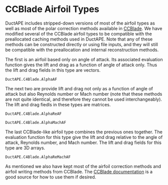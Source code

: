 # CCBlade Airfoil Types

DuctAPE includes stripped-down versions of most of the airfoil types as well as most of the polar correction methods available in [CCBlade](https://flow.byu.edu/CCBlade.jl/stable/reference/#Airfoil-Evaluation).
We have modified several of the CCBlade airfoil types to be compatible with the preallocated caching methods used in DuctAPE.
Note that any of these methods can be constructed directly or using file inputs, and they will still be compatible with the preallocation and internal reconstruction methods.

The first is an airfoil based only on angle of attack.  Its associated evaluation function gives the lift and drag as a function of angle of attack only. Thus the lift and drag fields in this type are vectors.

```@docs
DuctAPE.C4Blade.AlphaAF
```

The next two are provide lift and drag not only as a function of angle of attack but also Reynolds number or Mach number (note that these methods are not quite identical, and therefore they cannot be used interchangeably). The lift and drag fiedls in these types are matrices.

```@docs
DuctAPE.C4Blade.AlphaReAF
```

```@docs
DuctAPE.C4Blade.AlphaMachAF
```

The last CCBlade-like airfoil type combines the previous ones together. The evaluation function for this type give the lift and drag relative to the angle of attack, Reynolds number, and Mach number.  The lift and drag fields for this type are 3D arrays.

```@docs
DuctAPE.C4Blade.AlphaReMachAF
```

As mentioned we also have kept most of the airfoil correction methods and airfoil writing methods from CCBlade.  The [CCBlade documentation](https://flow.byu.edu/CCBlade.jl/stable/reference) is a good source for how to use them if desired.
